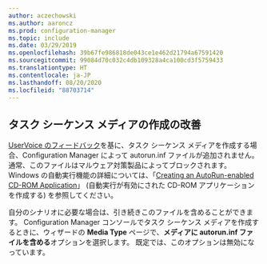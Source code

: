 ```yaml
---
author: aczechowski
ms.author: aaroncz
ms.prod: configuration-manager
ms.topic: include
ms.date: 03/29/2019
ms.openlocfilehash: 39b67fe986818de043ce1e462d21794a67591420
ms.sourcegitcommit: 99084d70c032c4db109328a4ca100cd3f5759433
ms.translationtype: HT
ms.contentlocale: ja-JP
ms.lasthandoff: 08/20/2020
ms.locfileid: "88703714"
---
```

## <a name="improvement-to-task-sequence-media-creation"></a><a name="bkmk_tsmedia"></a> タスク シーケンス メディアの作成の改善

<!-- 4090666 -->

[UserVoice のフィードバック](https://configurationmanager.uservoice.com/forums/300492-ideas/suggestions/20306074-add-ability-to-not-include-autorun-inf-when-buildi)を基に、タスク シーケンス メディアを作成する場合、Configuration Manager によって autorun.inf ファイルが追加されません。 通常、このファイルはマルウェア対策製品によってブロックされます。 Windows の自動実行機能の詳細については、「[Creating an AutoRun-enabled CD-ROM Application](/windows/desktop/shell/autoplay)」 (自動実行が有効にされた CD-ROM アプリケーションを作成する) を参照してください。

自分のシナリオに必要な場合は、引き続きこのファイルを含めることができます。 Configuration Manager コンソールでタスク シーケンス メディアを作成するときに、ウィザードの **Media Type** ページで、**メディアに autorun.inf ファイルを含める**オプションを選択します。 既定では、このオプションは無効になっています。